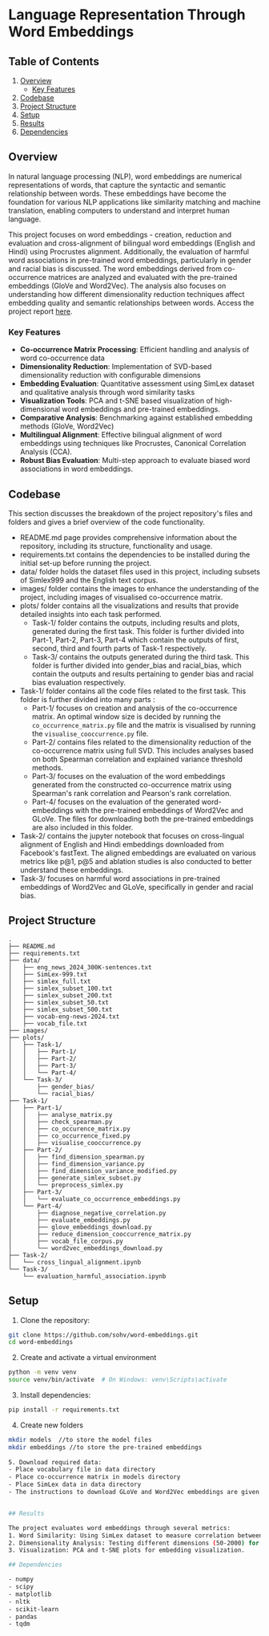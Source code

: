 # Language Representation Through Word Embeddings

## Table of Contents
1. [Overview](#Overview)
   - [Key Features](#key-features)
2. [Codebase](#codebase)
3. [Project Structure](#project-structure)
4. [Setup](#setup)
5. [Results](#results)
6. [Dependencies](#dependencies)

## Overview
In natural language processing (NLP), word embeddings are numerical representations of words, that capture the syntactic and semantic relationship between words. These embeddings have become the foundation for various NLP applications like similarity matching and machine translation, enabling computers to understand and interpret human language.

This project focuses on word embeddings - creation, reduction and evaluation and cross-alignment of bilingual word embeddings (English and Hindi) using Procrustes alignment. Additionally, the evaluation of harmful word associations in pre-trained word embeddings, particularly in gender and racial bias is discussed. The word embeddings derived from co-occurrence matrices are analyzed and evaluated with the pre-trained embeddings (GloVe and Word2Vec). The analysis also focuses on understanding how different dimensionality reduction techniques affect embedding quality and semantic relationships between words. Access the project report [here](https://drive.google.com/file/d/1arvF6EAzD143_SfyVrheGsgBo-Djt71P/view?usp=sharing).

### Key Features
- **Co-occurrence Matrix Processing**: Efficient handling and analysis of word co-occurrence data
- **Dimensionality Reduction**: Implementation of SVD-based dimensionality reduction with configurable dimensions
- **Embedding Evaluation**: Quantitative assessment using SimLex dataset and qualitative analysis through word similarity tasks
- **Visualization Tools**: PCA and t-SNE based visualization of high-dimensional word embeddings and pre-trained embeddings.
- **Comparative Analysis**: Benchmarking against established embedding methods (GloVe, Word2Vec)
- **Multilingual Alignment**: Effective bilingual alignment of word embeddings using techniques like Procrustes, Canonical Correlation Analysis (CCA).
- **Robust Bias Evaluation**: Multi-step approach to evaluate biased word associations in word embeddings.

## Codebase

This section discusses the breakdown of the project repository's files and folders and gives a brief overview of the code functionality.

- README.md page provides comprehensive information about the repository, including its structure, functionality and usage.
- requirements.txt contains the dependencies to be installed during the initial set-up before running the project.
- data/ folder holds the dataset files used in this project, including subsets of Simlex999 and the English text corpus.
- images/ folder contains the images to enhance the understanding of the project, including images of visualised co-occurrence matrix.
- plots/ folder contains all the visualizations and results that provide detailed insights into each task performed.
   - Task-1/ folder contains the outputs, including results and plots, generated during the first task. This folder is further divided into Part-1, Part-2, Part-3, Part-4 which contain the outputs of first, second, third and fourth parts of Task-1 respectively.
   - Task-3/ contains the outputs generated during the third task. This folder is further divided into gender_bias and racial_bias, which contain the outputs and results pertaining to gender bias and racial bias evaluation respectively.
- Task-1/ folder contains all the code files related to the first task. This folder is further divided into many parts :
   - Part-1/ focuses on creation and analysis of the co-occurrence matrix. An optimal window size is decided by running the `co_occurrence_matrix.py` file and the matrix is visualised by running the `visualise_cooccurrence.py` file.
   - Part-2/ contains files related to the dimensionality reduction of the co-occurrence matrix using full SVD. This includes analyses based on both Spearman correlation and explained variance threshold methods.
   - Part-3/ focuses on the evaluation of the word embeddings generated from the constructed co-occurrence matrix using Spearman's rank correlation and Pearson's rank correlation.
   - Part-4/ focuses on the evaluation of the generated word-embeddings with the pre-trained embeddings of Word2Vec and GLoVe. The files for downloading both the pre-trained embeddings are also included in this folder.
- Task-2/ contains the jupyter notebook that focuses on cross-lingual alignment of English and Hindi embeddings downloaded from Facebook's fastText. The aligned embeddings are evaluated on various metrics like p@1, p@5 and ablation studies is also conducted to better understand these embeddings.
- Task-3/ focuses on harmful word associations in pre-trained embeddings of Word2Vec and GLoVe, specifically in gender and racial bias.

## Project Structure

```
.
├── README.md
├── requirements.txt
├── data/
│   ├── eng_news_2024_300K-sentences.txt
│   ├── SimLex-999.txt
│   ├── simlex_full.txt
│   ├── simlex_subset_100.txt
│   ├── simlex_subset_200.txt
│   ├── simlex_subset_50.txt
│   ├── simlex_subset_500.txt
│   ├── vocab-eng-news-2024.txt
│   ├── vocab_file.txt
├── images/
├── plots/
│   ├── Task-1/
│   │   ├── Part-1/
│   │   ├── Part-2/
│   │   ├── Part-3/
│   │   └── Part-4/
│   └── Task-3/
│       ├── gender_bias/
│       └── racial_bias/
├── Task-1/
│   ├── Part-1/
│   │   ├── analyse_matrix.py
│   │   ├── check_spearman.py
│   │   ├── co_occurence_matrix.py
│   │   ├── co_occurrence_fixed.py
│   │   ├── visualise_cooccurrence.py
│   ├── Part-2/
│   │   ├── find_dimension_spearman.py
│   │   ├── find_dimension_variance.py
│   │   ├── find_dimension_variance_modified.py
│   │   ├── generate_simlex_subset.py
│   │   └── preprocess_simlex.py
│   ├── Part-3/
│   │   └── evaluate_co_occurrence_embeddings.py
│   └── Part-4/
│       ├── diagnose_negative_correlation.py
│       ├── evaluate_embeddings.py
│       ├── glove_embeddings_download.py
│       ├── reduce_dimension_cooccurrence_matrix.py
│       ├── vocab_file_corpus.py
│       └── word2vec_embeddings_download.py
├── Task-2/
│   └── cross_lingual_alignment.ipynb
└── Task-3/
    └── evaluation_harmful_association.ipynb
```

## Setup

1. Clone the repository:
```bash
git clone https://github.com/sohv/word-embeddings.git
cd word-embeddings
```

2. Create and activate a virtual environment
```bash
python -m venv venv
source venv/bin/activate  # On Windows: venv\Scripts\activate
```

3. Install dependencies:
```bash
pip install -r requirements.txt
```

4. Create new folders
```bash
mkdir models  //to store the model files
mkdir embeddings //to store the pre-trained embeddings
 
5. Download required data:
- Place vocabulary file in data directory
- Place co-occurrence matrix in models directory
- Place SimLex data in data directory
- The instructions to download GLoVe and Word2Vec embeddings are given in the notebook `evaluation_harmful_association.ipynb` under Task-3 folder.


## Results

The project evaluates word embeddings through several metrics:
1. Word Similarity: Using SimLex dataset to measure correlation between predicted and human similarity scores
2. Dimensionality Analysis: Testing different dimensions (50-2000) for optimal performance
3. Visualization: PCA and t-SNE plots for embedding visualization.

## Dependencies

- numpy
- scipy
- matplotlib
- nltk
- scikit-learn
- pandas
- tqdm

